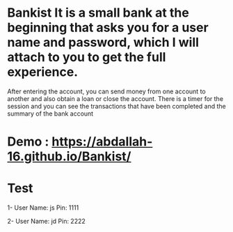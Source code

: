 # Bankist It is a small bank at the beginning that asks you for a user name and password, which I will attach to you to get the full experience. 
After entering the account, you can send money from one account to another and also obtain a loan or close the account. 
There is a timer for the session and you can see the transactions that have been completed and the summary of the bank account

# Demo : https://abdallah-16.github.io/Bankist/

# Test
1- User Name: js
   Pin: 1111
   
2- User Name: jd
   Pin: 2222
